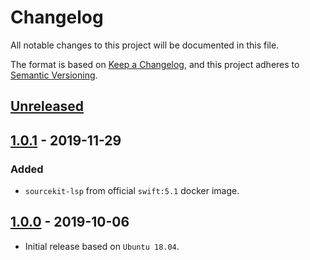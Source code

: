 # Changelog
All notable changes to this project will be documented in this file.

The format is based on [Keep a Changelog], and this project adheres to 
[Semantic Versioning].

## [Unreleased]

## [1.0.1] - 2019-11-29

### Added
- `sourcekit-lsp` from official `swift:5.1` docker image.

## [1.0.0] - 2019-10-06
- Initial release based on `Ubuntu 18.04`.

[Keep a Changelog]: https://keepachangelog.com/en/1.0.0/
[Semantic Versioning]: https://semver.org/spec/v2.0.0.html
[Unreleased]: https://github.com/iamWing/swift-tf-docker/compare/1.0.1...HEAD
[1.0.0]: https://github.com/iamWing/swift-tf-docker/releases/tag/1.0.0
[1.0.1]: https://github.com/iamWing/swift-tf-docker/releases/tag/1.0.1